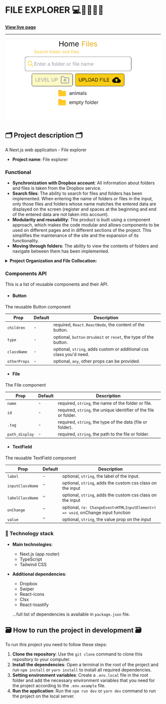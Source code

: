 # FILE EXPLORER 💻🧩👨🏿‍💻

**[View live page](https://iridescent-capybara-a66fa8.netlify.app/)**

---

![Site image](./public/meta/og-image.png)

## 🗂️ Project description 🗂️

A Next.js web application - File explorer

- **Project name**: File explorer

### Functional

- **Synchronization with Dropbox account**: All information about folders and files is taken from the Dropbox service.
- **Search files**: The ability to search for files and folders has been implemented. When entering the name of folders or files in the input, only those files and folders whose name matches the entered data are displayed on the screen (register and spaces at the beginning and end of the entered data are not taken into account).
- **Modularity and reusability**: The product is built using a component
  approach, which makes the code modular and allows components to be used on
  different pages and in different sections of the project. This simplifies the
  maintenance of the site and the expansion of its functionality.
- **Moving through folders**:
  The ability to view the contents of folders and navigate between them has been implemented.

<details>

<summary><b>Project Organization and File Collocation: </b></summary>

<br/>

```

|-- public -> static files
|-- src -> source directory with the main application code
  |-- app -> pages and routing
  |-- components -> folder with components
    |-- base -> base sections/block components
    |-- ui -> small reusable components
  |-- layout -> components that are used as a main template (header, footer)
  |-- sections -> folder with section components
  |-- data -> static data for the project (json)
  |-- types -> folder with reusable type definitions
  |-- utils -> additional reusable functions

```

</details>

### Components API

This is a list of reusable components and their API.

- #### Button

The reusable Button component

| Prop         | Default | Description                                                         |
| ------------ | ------- | ------------------------------------------------------------------- |
| `children`   | -       | required, `React.ReactNode`, the content of the button.             |
| `type`       | -       | optional, `button` or`submit` or `reset`, the type of the button.   |
| `className`  | -       | optional, `string`, adds custom or additional css class you'd need. |
| `otherProps` | -       | optional, `any`, other props can be provided.                       |

- #### File

The File component

| Prop           | Default | Description                                                      |
| -------------- | ------- | ---------------------------------------------------------------- |
| `name`         | -       | required, `string`, the name of the folder or file.              |
| `id`           | -       | required, `string`, the unique identifier of the file or folder. |
| `.tag`         | -       | required, `string`, the type of the data (file or folder).       |
| `path_display` | -       | required, `string`, the path to the file or folder.              |

- #### TextField

The reusable TextField component

| Prop             | Default | Description                                                                     |
| ---------------- | ------- | ------------------------------------------------------------------------------- |
| `label`          | -       | optional, `string`, the label of the input.                                     |
| `inputClassName` | ''      | optional, `string`, adds the custom css class on the input                      |
| `labelClassName` | ''      | optional, `string`, adds the custom css class on the input                      |
| `onChange`       | ''      | optional, `(e: ChangeEvent<HTMLInputElement>) => void`, onChange input function |
| `value`          | ''      | optional, `string`, the value prop on the input                                 |

</details>

### 🚧 Technology stack

- **Main technologies**:

  - Next.js (app router)
  - TypeScript
  - Tailwind CSS

- **Additional dependencies**:

  - Dropbox
  - Swiper
  - React-icons
  - Clsx
  - React-toastify

  ...full list of dependencies is available in `package.json` file.

## 🗃️ How to run the project in development 🗃️

To run this project you need to follow these steps:

1. **Clone the repository**: Use the `git clone` command to clone this
   repository to your computer.
2. **Install the dependencies**: Open a terminal in the root of the project and
   run `npm install` or `yarn install` to install all required dependencies.
3. **Setting environment variables**: Create a `.env.local` file in the root folder
   and add the necessary environment variables that you need for the project
   according to the `.env.example` file.
4. **Run the application**: Run the `npm run dev` or `yarn dev` command to run
   the project on the local server.
